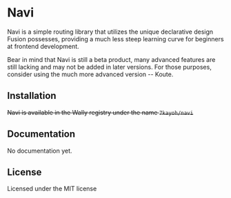 # Navi

Navi is a simple routing library that utilizes the unique declarative design Fusion possesses, providing a much less steep learning curve for beginners at frontend development.

Bear in mind that Navi is still a beta product, many advanced features are still lacking and may not be added in later versions. For those purposes, consider using the much more advanced version -- Koute.

## Installation

~~Navi is available in the Wally registry under the name `7kayoh/navi`~~

## Documentation

No documentation yet.

## License

Licensed under the MIT license